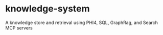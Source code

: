 # knowledge-system
A knowledge store and retrieval using PHI4, SQL, GraphRag, and Search MCP servers
